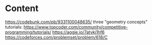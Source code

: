 # Content

https://codebunk.com/pb/9331100048635/
three "geometry concepts" tutorials: https://www.topcoder.com/community/competitive-programming/tutorials/
https://aggie.io/7atvki1hf6
https://codeforces.com/problemset/problem/618/C
